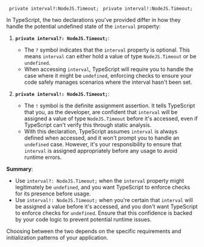 
` private interval?:NodeJS.Timeout;`
 ` private interval!:NodeJS.Timeout;`


 
In TypeScript, the two declarations you've provided differ in how they handle the potential undefined state of the `interval` property:

1. **`private interval?: NodeJS.Timeout;`**:
   - The `?` symbol indicates that the `interval` property is optional. This means `interval` can either hold a value of type `NodeJS.Timeout` or be `undefined`.
   - When accessing `interval`, TypeScript will require you to handle the case where it might be `undefined`, enforcing checks to ensure your code safely manages scenarios where the interval hasn't been set.

2. **`private interval!: NodeJS.Timeout;`**:
   - The `!` symbol is the definite assignment assertion. It tells TypeScript that you, as the developer, are confident that `interval` will be assigned a value of type `NodeJS.Timeout` before it's accessed, even if TypeScript can't verify this through static analysis.
   - With this declaration, TypeScript assumes `interval` is always defined when accessed, and it won't prompt you to handle an `undefined` case. However, it's your responsibility to ensure that `interval` is assigned appropriately before any usage to avoid runtime errors.

**Summary**:
- Use `interval?: NodeJS.Timeout;` when the `interval` property might legitimately be `undefined`, and you want TypeScript to enforce checks for its presence before usage.
- Use `interval!: NodeJS.Timeout;` when you're certain that `interval` will be assigned a value before it's accessed, and you don't want TypeScript to enforce checks for `undefined`. Ensure that this confidence is backed by your code logic to prevent potential runtime issues.

Choosing between the two depends on the specific requirements and initialization patterns of your application. 